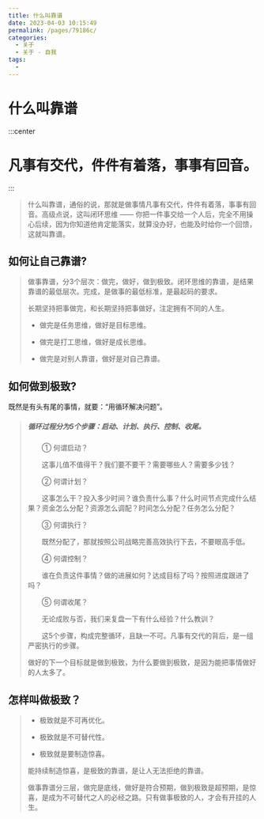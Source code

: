 ```yaml
---
title: 什么叫靠谱
date: 2023-04-03 10:15:49
permalink: /pages/79186c/
categories:
  - 关于
  - 关于 - 自我
tags:
  - 
---
```

# 什么叫靠谱

:::center

# 凡事有交代，件件有着落，事事有回音。

:::



>   什么叫靠谱，通俗的说，那就是做事情凡事有交代，件件有着落，事事有回音。高级点说，这叫闭环思维 —— 你把一件事交给一个人后，完全不用操心后续，因为你知道他肯定能落实，就算没办好，也能及时给你一个回馈，这就叫靠谱。

##  如何让自己靠谱?

>   做事靠谱，分3个层次：做完，做好，做到极致。闭环思维的靠谱，是结果靠谱的最低层次。完成，是做事的最低标准，是最起码的要求。
>
>   长期坚持把事做完，和长期坚持把事做好，注定拥有不同的人生。
>
>   -   做完是任务思维，做好是目标思维。
>
>   -   做完是打工思维，做好是成长思维。
>
>   -   做完是对别人靠谱，做好是对自己靠谱。

## 如何做到极致?

既然是有头有尾的事情，就要：“用循环解决问题”。

>   ##### 循环过程分为5个步骤：启动、计划、执行、控制、收尾。
>
>   　　① 何谓启动？
>
>   　　这事儿值不值得干？我们要不要干？需要哪些人？需要多少钱？
>
>   　　② 何谓计划？
>
>   　　这事怎么干？投入多少时间？谁负责什么事？什么时间节点完成什么结果？资金怎么分配？资源怎么调配？时间怎么分配？任务怎么分配？
>
>   　　③ 何谓执行？
>
>   　　既然分配了，那就按照公司战略完善高效执行下去，不要眼高手低。
>
>   　　④ 何谓控制？
>
>   　　谁在负责这件事情？做的进展如何？达成目标了吗？按照进度跟进了吗？
>
>   　　⑤ 何谓收尾？
>
>   　　无论成败与否，我们来复盘一下有什么经验？什么教训？
>
>   　　这5个步骤，构成完整循环，且缺一不可。凡事有交代的背后，是一组严密执行的步骤。
>
>   做好的下一个目标就是做到极致，为什么要做到极致，是因为能把事情做好的人太多了。

## 怎样叫做极致？

>   -   极致就是不可再优化。
>
>   -   极致就是不可替代性。
>
>   -   极致就是要制造惊喜。             
>
>   能持续制造惊喜，是极致的靠谱，是让人无法拒绝的靠谱。 
>
>    
>
>   做事靠谱分三层，做完是底线，做好是符合预期，做到极致是超预期，是惊喜，是成为不可替代之人的必经之路。只有做事极致的人，才会有开挂的人生。
